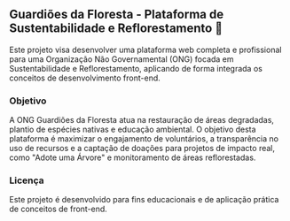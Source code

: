 ## **Guardiões da Floresta - Plataforma de Sustentabilidade e Reflorestamento 🌳** 

Este projeto visa desenvolver uma plataforma web completa e profissional para uma Organização Não Governamental (ONG) focada em Sustentabilidade e Reflorestamento, aplicando de forma integrada os conceitos de desenvolvimento front-end.

### Objetivo 

A ONG Guardiões da Floresta atua na restauração de áreas degradadas, plantio de espécies nativas e educação ambiental. O objetivo desta plataforma é maximizar o engajamento de voluntários, a transparência no uso de recursos e a captação de doações para projetos de impacto real, como "Adote uma Árvore" e monitoramento de áreas reflorestadas.

### Licença
Este projeto é desenvolvido para fins educacionais e de aplicação prática de conceitos de front-end.
